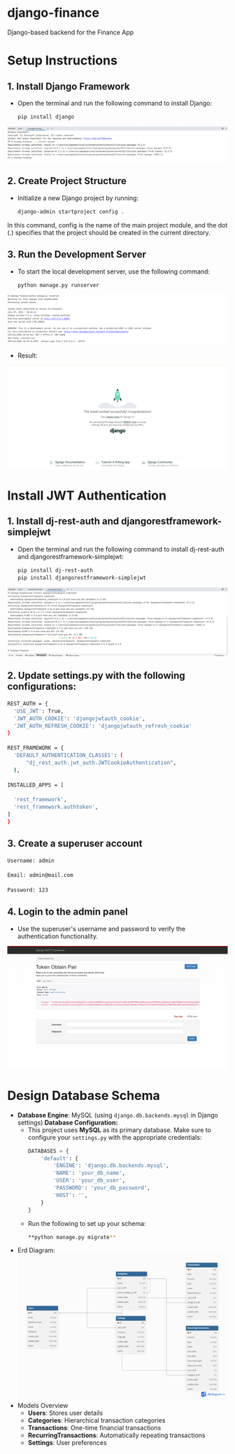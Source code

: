 # django-finance
Django-based backend for the Finance App


# Setup Instructions

## 1. Install Django Framework
- Open the terminal and run the following command to install Django:
 
  ```bash
  pip install django
  ```
![alt text](pip_install_django.png)  

## 2. Create Project Structure
- Initialize a new Django project by running:
  
  ```bash
  django-admin startproject config .
  ```  

In this command, config is the name of the main project module, and the dot (.) specifies that the project should be created in the current directory.
  
## 3. Run the Development Server
- To start the local development server, use the following command:
 
  ```bash
  python manage.py runserver
  ```
  
![alt text](run_server.png)

- Result: 

![alt text](result.png)

# Install JWT Authentication

## 1. Install dj-rest-auth and djangorestframework-simplejwt
- Open the terminal and run the following command to install dj-rest-auth and djangorestframework-simplejwt:
 
  ```bash
  pip install dj-rest-auth
  pip install djangorestframework-simplejwt
  ```
![alt text](simple_jwt.png) 

## 2. Update settings.py with the following configurations:
 
  ```bash
  REST_AUTH = {
    'USE_JWT': True,
    'JWT_AUTH_COOKIE': 'djangojwtauth_cookie',
    'JWT_AUTH_REFRESH_COOKIE': 'djangojwtauth_refresh_cookie'
}

REST_FRAMEWORK = {
    'DEFAULT_AUTHENTICATION_CLASSES': (
        "dj_rest_auth.jwt_auth.JWTCookieAuthentication",
    ),
      
INSTALLED_APPS = [      
    
    'rest_framework',
    'rest_framework.authtoken',
]
}
  ```

## 3. Create a superuser account
 
  ```bash
  Username: admin

  Email: admin@mail.com

  Password: 123
  ```

## 4. Login to the admin panel
- Use the superuser's username and password to verify the authentication functionality.
 
![alt text](api_token.png) 

# Design Database Schema
- **Database Engine**: MySQL (using `django.db.backends.mysql` in Django settings)
    **Database Configuration:**
    + This project uses **MySQL** as its primary database. Make sure to configure your `settings.py` with the appropriate credentials:
      ```python
      DATABASES = {
          'default': {
              'ENGINE': 'django.db.backends.mysql',
              'NAME': 'your_db_name',
              'USER': 'your_db_user',
              'PASSWORD': 'your_db_password',
              'HOST': '',
          }
      }
    + Run the following to set up your schema:
      ```bash
      **python manage.py migrate**
      ```
- Erd Diagram:
![alt text](ERD.png)
- Models Overview
    + **Users**: Stores user details
    + **Categories**: Hierarchical transaction categories
    + **Transactions**: One-time financial transactions
    + **RecurringTransactions**: Automatically repeating transactions
    + **Settings**: User preferences
